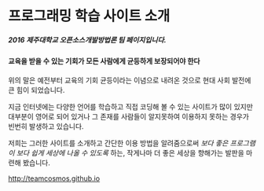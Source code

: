 # 프로그래밍 학습 사이트 소개

##### 2016 제주대학교 오픈소스개발방법론 팀 페이지입니다.

#### 교육을 받을 수 있는 기회가 모든 사람에게 균등하게 보장되어야 한다
위의 말은 예전부터 교육의 기회 균등이라는 이념으로 내려온 것으로 현대 사회 발전에 큰 힘이 되었습니다.

지금 인터넷에는 다양한 언어를 학습하고 직접 코딩해 볼 수 있는 사이트가 많이 있지만 대부분이 영어로 되어 있거나 그 존재를 사람들이 알지못하여 이용하지 못하는 경우가 빈번히 발생하고 있습니다.

저희는 그러한 사이트를 소개하고 간단한 이용 방법을 알려줌으로써 *보다 좋은 프로그램이 보다 쉽게 세상에 나올 수 있도록* 하는, 작게나마 더 좋은 세상을 향해가는 발판을 마련해 봤습니다.

http://teamcosmos.github.io
